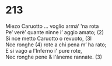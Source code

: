 # 213
  
Miezo Caruotto … voglio armà‘ 'na rota  
Pe‘ verè’ quante ninne i’ aggio amato; (2)  
Si nce metto Caruotto o revuoto, (3l  
Nce ronghe (4) rote a chi pena m’ ha rato;  
E si vago a l'Inferno i' pure rote,  
Nec ronghe pene & l'àneme rannate. (3)  
  

